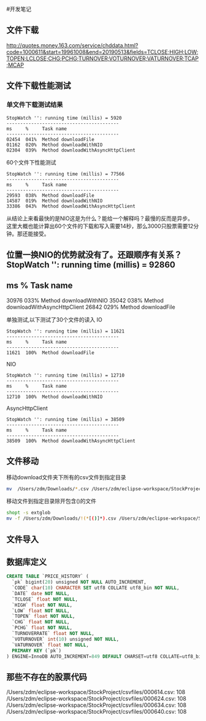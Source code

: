 
#开发笔记

## 文件下载
http://quotes.money.163.com/service/chddata.html?code=1000611&start=19961008&end=20190513&fields=TCLOSE;HIGH;LOW;TOPEN;LCLOSE;CHG;PCHG;TURNOVER;VOTURNOVER;VATURNOVER;TCAP;MCAP

## 文件下载性能测试
### 单文件下载测试结果
```
StopWatch '': running time (millis) = 5920
-----------------------------------------
ms     %     Task name
-----------------------------------------
02454  041%  Method downloadFile
01162  020%  Method downloadWithNIO
02304  039%  Method downloadWithAsyncHttpClient
```

60个文件下性能测试
```
StopWatch '': running time (millis) = 77566
-----------------------------------------
ms     %     Task name
-----------------------------------------
29593  038%  Method downloadFile
14587  019%  Method downloadWithNIO
33386  043%  Method downloadWithAsyncHttpClient
```
从结论上来看最快的是NIO这是为什么？能给一个解释吗？最慢的反而是异步。
这里大概也能计算出60个文件的下载和写入需要14秒，那么3000只股票需要12分钟。那还能接受。

位置一换NIO的优势就没有了。还跟顺序有关系？
StopWatch '': running time (millis) = 92860
-----------------------------------------
ms     %     Task name
-----------------------------------------
30976  033%  Method downloadWithNIO
35042  038%  Method downloadWithAsyncHttpClient
26842  029%  Method downloadFile

单独测试,以下测试了30个文件的读入
IO
```
StopWatch '': running time (millis) = 11621
-----------------------------------------
ms     %     Task name
-----------------------------------------
11621  100%  Method downloadFile
```

NIO
```
StopWatch '': running time (millis) = 12710
-----------------------------------------
ms     %     Task name
-----------------------------------------
12710  100%  Method downloadWithNIO
```

AsyncHttpClient
```
StopWatch '': running time (millis) = 38509
-----------------------------------------
ms     %     Task name
-----------------------------------------
38509  100%  Method downloadWithAsyncHttpClient
```

## 文件移动
移动download文件夹下所有的csv文件到指定目录
```bash
mv  /Users/zdm/Downloads/*.csv /Users/zdm/eclipse-workspace/StockProject/csvfiles
```
移动文件到指定目录除开包含()的文件
```bash
shopt -s extglob
mv -f /Users/zdm/Downloads/!(*[()]*).csv /Users/zdm/eclipse-workspace/StockProject/csvfiles
```

## 文件导入

## 数据库定义
```sql
CREATE TABLE `PRICE_HISTORY` (
  `pk` bigint(20) unsigned NOT NULL AUTO_INCREMENT,
  `CODE` char(10) CHARACTER SET utf8 COLLATE utf8_bin NOT NULL,
  `DATE` date NOT NULL,
  `TCLOSE` float NOT NULL,
  `HIGH` float NOT NULL,
  `LOW` float NOT NULL,
  `TOPEN` float NOT NULL,
  `CHG` float NOT NULL,
  `PCHG` float NOT NULL,
  `TURNOVERRATE` float NOT NULL,
  `VOTURNOVER` int(10) unsigned NOT NULL,
  `VATURNOVER` float NOT NULL,
  PRIMARY KEY (`pk`)
) ENGINE=InnoDB AUTO_INCREMENT=849 DEFAULT CHARSET=utf8 COLLATE=utf8_bin;
```

## 那些不存在的股票代码
/Users/zdm/eclipse-workspace/StockProject/csvfiles/000614.csv: 108
/Users/zdm/eclipse-workspace/StockProject/csvfiles/000624.csv: 108
/Users/zdm/eclipse-workspace/StockProject/csvfiles/000634.csv: 108
/Users/zdm/eclipse-workspace/StockProject/csvfiles/000640.csv: 108
